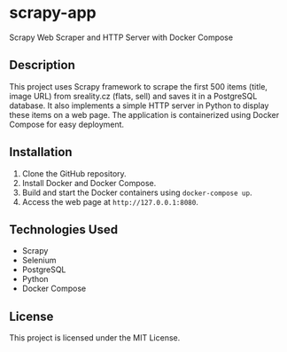 # scrapy-app

Scrapy Web Scraper and HTTP Server with Docker Compose

## Description

This project uses Scrapy framework to scrape the first 500 items (title, image URL) from sreality.cz (flats, sell) and saves it in a PostgreSQL database. It also implements a simple HTTP server in Python to display these items on a web page. The application is containerized using Docker Compose for easy deployment.

## Installation

1. Clone the GitHub repository.
2. Install Docker and Docker Compose.
3. Build and start the Docker containers using `docker-compose up`.
4. Access the web page at `http://127.0.0.1:8080`.

## Technologies Used

- Scrapy
- Selenium
- PostgreSQL
- Python
- Docker Compose

## License

This project is licensed under the MIT License.